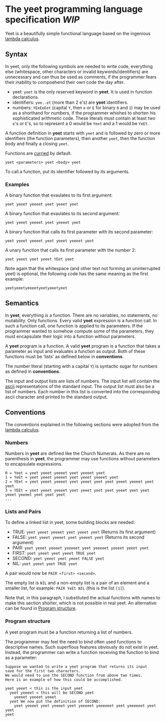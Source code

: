 # The yeet programming language specification *WIP*

Yeet is a beautifully simple functional language based on the ingenious [lambda calculus](https://en.wikipedia.org/wiki/Lambda_calculus).

## Syntax

In yeet, only the following symbols are needed to write code, everything else (whitespace, other characters or invalid keywords/identifiers) are unnecessary and can thus be used as comments, if the programmer fears their inability to compoehend their own code the day after.

- yeet: `yeet` is the only reserved keyword in **yeet**. It is used in function declarations.
- identifiers: `yee..et` (more than 2 e's) are **yeet** identifiers.
- numbers: `YEeEeEet` (capital `Y`, then `e` or `E` for binary `0` and `1`) may be used as a shorthand for numbers, if the programmer whishes to shorten his sophisticated arithmetic code. These literals must contain at least two `e`'s or `E`'s, so to represent a 0 would be `Yeet` and a 1 would be `YeEt`.

A function definition in **yeet** starts with `yeet` and is followed by zero or more identifiers (the function parameters), then another `yeet`, then the function body and finally a closing `yeet`.

Functions are [curried](https://en.wikipedia.org/wiki/Currying) by default.

```yeet
yeet <parameters> yeet <body> yeet
```

To call a function, put its identifier followed by its arguments.

### Examples

A binary function that evaulates to its first argument:

```yeet
yeet yeeet yeeeet yeet yeeet yeet
```

A  binary function that evaulates to its second argument:

```yeet
yeet yeeet yeeeet yeet yeeeet yeet
```

A binary function that calls its first parameter with its second parameter:

```yeet
yeet yeeet yeeeet yeet yeeet yeeeet yeet
```

A unary function that calls its first parameter with the number 2:

```yeet
yeet yeeet yeet yeeet YEet yeet
```

Note again that the whitespace (and other text not forming an uninterrupted yeet) is optional, the following code has the same meaning as the first example:

```yeet
yeetyeeetyeeeetyeetyeeetyeet
```

## Semantics

In **yeet**, everything is a function. There are no variables, no statements, no mutability. Only functions. Every valid **yeet** expression is a function call. In such a function call, one function is applied to its parameters. If the programmer wanted to somehow compute some of the parameters, they must encapsulate their logic into a function without parameters.

A **yeet** program is a function. A valid **yeet** program is a function that takes a parameter as input and evaluates a function as output. Both of these functions must be 'lists' as defined below in **conventions**.

The number literal (starting with a capital `Y`) is syntactic sugar for numbers as defined in **conventions**.

The input and output lists are lists of numbers. The input list will contain the [ascii](https://en.wikipedia.org/wiki/ASCII) representations of the standard input. The output list must also be a list of numbers. Each number in this list is converted into the corresponding ascii character and printed to the standard output.

## Conventions

The conventions explained in the following sections were adopted from the [lambda calculus](https://en.wikipedia.org/wiki/Lambda_calculus#Encoding_datatypes).

### Numbers

Numbers in **yeet** are defined like the Church Numerals. As there are no parenthesis in **yeet**, the programmer may use functions without parameters to encapsulate expressions.

```yeet
0 = Yeet = yeet yeeet yeeeet yeet yeeeet yeet
1 = YeEt = yeet yeeet yeeeet yeet yeeet yeeeet yeet
2 = YEet = yeet yeeet yeeeet yeet yeeet yeet yeet yeeet yeeeet yeet yeet
3 = YEEt = yeet yeeet yeeeet yeet yeeet yeet yeet yeeet yeet yeet yeeet yeeeet yeet yeet yeet
...
```

### Lists and Pairs

To define a linked list in yeet, some building blocks are needed:

- TRUE:   `yeet yeeet yeeeet yeet yeeet yeet` (Returns its first argument)
- FALSE:  `yeet yeeet yeeeet yeet yeeeet yeet` (Returns its second argument)
- PAIR:   `yeet yeeet yeeeet yeeeeet yeet yeeeeet yeeeet yeeet yeet`
- FIRST:  `yeet yeeet yeet yeeet TRUE yeet`
- SECOND: `yeet yeeet yeet yeeet FALSE yeet`
- NIL:    `yeet yeeet yeet TRUE yeet`

A pair would now be `PAIR <first> <second>`.

The empty list is `NIL` and a non-empty list is a pair of an element and a smaller list, for example: `PAIR YeEt NIL` (this is the list `[1]`).

Note that, in this paragraph, I substituted the actual functions with names to make this section shorter, which is not possible in real yeet. An alternative can be found in [Program structure](#program-structure).

### Program structure

A yeet program must be a function returning a list of numbers.

The programmer may feel the need to bind often used functions to descriptive names. Such superflous features obviously do not exist in yeet. Instead, the programmer can write a function receiving the function to bind as a parameter:

```yeet
Suppose we wanted to write a yeet program that returns its input
save for the first two characters.
We would need to use the SECOND function from above two times.
Here is an example of how this could be accomplished.

yeet yeeet < this is the input yeet
  yeet yeeeet < this will be SECOND yeet
    yeeeet yeeeet yeeet
  yeet We now put the definition of SECOND: 
    yeet yeeeet yeet yeeeet yeet yeeeeet yeeeeeet yeet yeeeeeet yeet yeet
yeet
```

